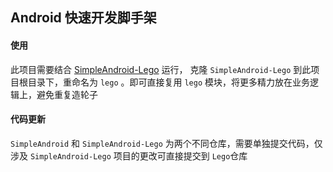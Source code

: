 ## Android 快速开发脚手架

#### 使用

此项目需要结合 [SimpleAndroid-Lego](https://github.com/goorich/SimpleAndroid-Lego) 运行，
克隆 `SimpleAndroid-Lego` 到此项目根目录下，重命名为 `lego` 。即可直接复用 `lego` 模块，将更多精力放在业务逻辑上，避免重复造轮子

#### 代码更新

`SimpleAndroid` 和 `SimpleAndroid-Lego` 为两个不同仓库，需要单独提交代码，仅涉及 `SimpleAndroid-Lego` 项目的更改可直接提交到 `Lego`仓库
